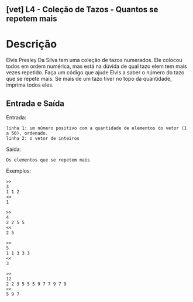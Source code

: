 ## [vet] L4 - Coleção de Tazos - Quantos se repetem mais

# Descrição

Elvis Presley Da Silva tem uma coleção de tazos numerados. Ele colocou todos em ordem numérica, mas está na dúvida de qual tazo elem tem mais vezes repetido. Faça um código que ajude Elvis a saber o número do tazo que se repete mais. Se mais de um tazo tiver no topo da quantidade, imprima todos eles.


## Entrada e Saída

Entrada:
    
    linha 1: um número positivo com a quantidade de elementos do vetor (1 a 50), ordenado.
    linha 2: o vetor de inteiros

Saída: 

    Os elementos que se repetem mais

Exemplos:

    >>
    3
    1 1 2
    <<
    1
    
    >>
    4
    2 2 5 5
    <<
    2 5
    
    >>
    5 
    1 1 3 3 3
    <<
    3

    >>
    12
    2 2 3 5 5 5 9 7 7 9 7 9
    <<
    5 9 7
